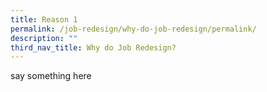 ```yaml
---
title: Reason 1
permalink: /job-redesign/why-do-job-redesign/permalink/
description: ""
third_nav_title: Why do Job Redesign?
---
```

say something here